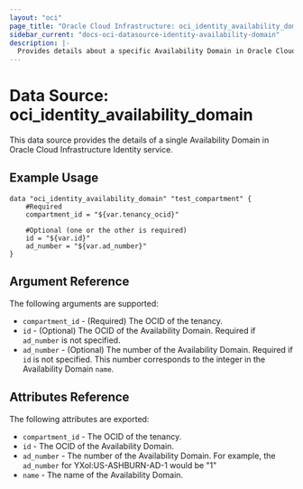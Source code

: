 ```yaml
---
layout: "oci"
page_title: "Oracle Cloud Infrastructure: oci_identity_availability_domain"
sidebar_current: "docs-oci-datasource-identity-availability-domain"
description: |-
  Provides details about a specific Availability Domain in Oracle Cloud Infrastructure Identity service
---
```


# Data Source: oci_identity_availability_domain
This data source provides the details of a single Availability Domain in Oracle Cloud Infrastructure Identity service.


## Example Usage

```hcl
data "oci_identity_availability_domain" "test_compartment" {
	#Required
	compartment_id = "${var.tenancy_ocid}"
	
	#Optional (one or the other is required)
	id = "${var.id}"
	ad_number = "${var.ad_number}"
}
```

## Argument Reference

The following arguments are supported:

* `compartment_id` - (Required) The OCID of the tenancy.
* `id` - (Optional) The OCID of the Availability Domain. Required if `ad_number` is not specified.
* `ad_number` - (Optional) The number of the Availability Domain. Required if `id` is not specified. This number corresponds to the integer in the Availability Domain `name`.


## Attributes Reference

The following attributes are exported:

* `compartment_id` - The OCID of the tenancy. 
* `id` - The OCID of the Availability Domain.
* `ad_number` - The number of the Availability Domain. For example, the `ad_number` for YXol:US-ASHBURN-AD-1 would be "1"
* `name` - The name of the Availability Domain.  

